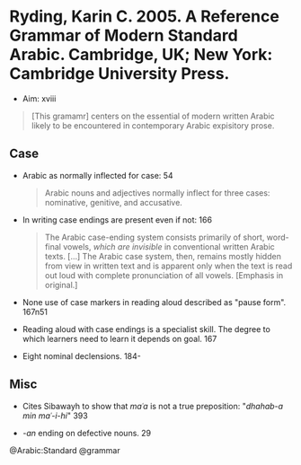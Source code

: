 # Ryding, Karin C. 2005. A Reference Grammar of Modern Standard Arabic. Cambridge, UK; New York: Cambridge University Press.
 
- Aim: xviii

> [This gramamr] centers on the essential of modern written Arabic likely to be encountered in contemporary Arabic expisitory prose.

## Case

- Arabic as normally inflected for case: 54

  > Arabic nouns and adjectives normally inflect for three cases: nominative, genitive, and accusative.

- In writing case endings are present even if not: 166

  > The Arabic case-ending system consists primarily of short, word-final vowels, *which are invisible* in conventional written Arabic texts. [...] The Arabic case system, then, remains mostly hidden from view in written text and is apparent only when the text is read out loud with complete pronunciation of all vowels. [Emphasis in original.]

- None use of case markers in reading aloud described as "pause form". 167n51

- Reading aloud with case endings is a specialist skill. The degree to which learners need to learn it depends on goal. 167

- Eight nominal declensions. 184-

## Misc

- Cites Sibawayh to show that *maʿa* is not a true preposition: "*dhahab-a min maʿ-i-hi*" 393

- *-an* ending on defective nouns. 29

@Arabic:Standard
@grammar

